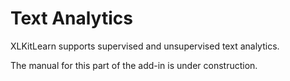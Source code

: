 # Text Analytics
XLKitLearn supports supervised and unsupervised text analytics. 

The manual for this part of the add-in is under construction.
